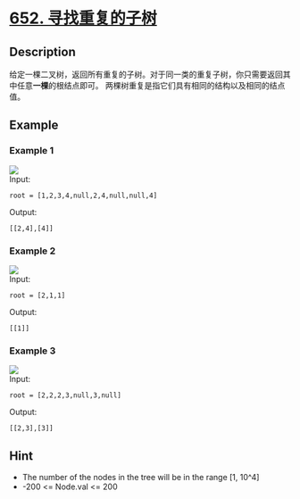 # [652. 寻找重复的子树](https://leetcode-cn.com/problems/find-duplicate-subtrees/)
## Description
给定一棵二叉树，返回所有重复的子树。对于同一类的重复子树，你只需要返回其中任意**一棵**的根结点即可。
两棵树重复是指它们具有相同的结构以及相同的结点值。
## Example
### Example 1
![](https://assets.leetcode.com/uploads/2020/08/16/e1.jpg)  
Input:  
```
root = [1,2,3,4,null,2,4,null,null,4]
```
Output:
```
[[2,4],[4]]
```
### Example 2
![](https://assets.leetcode.com/uploads/2020/08/16/e2.jpg)  
Input:  
```
root = [2,1,1]
```
Output:
```
[[1]]
```
### Example 3
![](https://assets.leetcode.com/uploads/2020/08/16/e33.jpg)  
Input:  
```
root = [2,2,2,3,null,3,null]
```
Output:
```
[[2,3],[3]]
```
## Hint
- The number of the nodes in the tree will be in the range [1, 10^4]
- -200 <= Node.val <= 200

